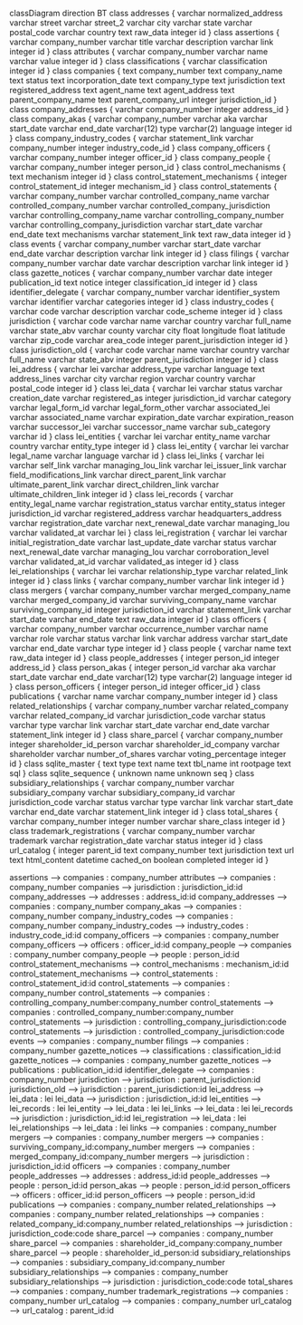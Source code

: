 classDiagram
direction BT
class addresses {
   varchar normalized_address
   varchar street
   varchar street_2
   varchar city
   varchar state
   varchar postal_code
   varchar country
   text raw_data
   integer id
}
class assertions {
   varchar company_number
   varchar title
   varchar description
   varchar link
   integer id
}
class attributes {
   varchar company_number
   varchar name
   varchar value
   integer id
}
class classifications {
   varchar classification
   integer id
}
class companies {
   text company_number
   text company_name
   text status
   text incorporation_date
   text company_type
   text jurisdiction
   text registered_address
   text agent_name
   text agent_address
   text parent_company_name
   text parent_company_url
   integer jurisdiction_id
}
class company_addresses {
   varchar company_number
   integer address_id
}
class company_akas {
   varchar company_number
   varchar aka
   varchar start_date
   varchar end_date
   varchar(12) type
   varchar(2) language
   integer id
}
class company_industry_codes {
   varchar statement_link
   varchar company_number
   integer industry_code_id
}
class company_officers {
   varchar company_number
   integer officer_id
}
class company_people {
   varchar company_number
   integer person_id
}
class control_mechanisms {
   text mechanism
   integer id
}
class control_statement_mechanisms {
   integer control_statement_id
   integer mechanism_id
}
class control_statements {
   varchar company_number
   varchar controlled_company_name
   varchar controlled_company_number
   varchar controlled_company_jurisdiction
   varchar controlling_company_name
   varchar controlling_company_number
   varchar controlling_company_jurisdiction
   varchar start_date
   varchar end_date
   text mechanisms
   varchar statement_link
   text raw_data
   integer id
}
class events {
   varchar company_number
   varchar start_date
   varchar end_date
   varchar description
   varchar link
   integer id
}
class filings {
   varchar company_number
   varchar date
   varchar description
   varchar link
   integer id
}
class gazette_notices {
   varchar company_number
   varchar date
   integer publication_id
   text notice
   integer classification_id
   integer id
}
class identifier_delegate {
   varchar company_number
   varchar identifier_system
   varchar identifier
   varchar categories
   integer id
}
class industry_codes {
   varchar code
   varchar description
   varchar code_scheme
   integer id
}
class jurisdiction {
   varchar code
   varchar name
   varchar country
   varchar full_name
   varchar state_abv
   varchar county
   varchar city
   float longitude
   float latitude
   varchar zip_code
   varchar area_code
   integer parent_jurisdiction
   integer id
}
class jurisdiction_old {
   varchar code
   varchar name
   varchar country
   varchar full_name
   varchar state_abv
   integer parent_jurisdiction
   integer id
}
class lei_address {
   varchar lei
   varchar address_type
   varchar language
   text address_lines
   varchar city
   varchar region
   varchar country
   varchar postal_code
   integer id
}
class lei_data {
   varchar lei
   varchar status
   varchar creation_date
   varchar registered_as
   integer jurisdiction_id
   varchar category
   varchar legal_form_id
   varchar legal_form_other
   varchar associated_lei
   varchar associated_name
   varchar expiration_date
   varchar expiration_reason
   varchar successor_lei
   varchar successor_name
   varchar sub_category
   varchar id
}
class lei_entities {
   varchar lei
   varchar entity_name
   varchar country
   varchar entity_type
   integer id
}
class lei_entity {
   varchar lei
   varchar legal_name
   varchar language
   varchar id
}
class lei_links {
   varchar lei
   varchar self_link
   varchar managing_lou_link
   varchar lei_issuer_link
   varchar field_modifications_link
   varchar direct_parent_link
   varchar ultimate_parent_link
   varchar direct_children_link
   varchar ultimate_children_link
   integer id
}
class lei_records {
   varchar entity_legal_name
   varchar registration_status
   varchar entity_status
   integer jurisdiction_id
   varchar registered_address
   varchar headquarters_address
   varchar registration_date
   varchar next_renewal_date
   varchar managing_lou
   varchar validated_at
   varchar lei
}
class lei_registration {
   varchar lei
   varchar initial_registration_date
   varchar last_update_date
   varchar status
   varchar next_renewal_date
   varchar managing_lou
   varchar corroboration_level
   varchar validated_at_id
   varchar validated_as
   integer id
}
class lei_relationships {
   varchar lei
   varchar relationship_type
   varchar related_link
   integer id
}
class links {
   varchar company_number
   varchar link
   integer id
}
class mergers {
   varchar company_number
   varchar merged_company_name
   varchar merged_company_id
   varchar surviving_company_name
   varchar surviving_company_id
   integer jurisdiction_id
   varchar statement_link
   varchar start_date
   varchar end_date
   text raw_data
   integer id
}
class officers {
   varchar company_number
   varchar occurrence_number
   varchar name
   varchar role
   varchar status
   varchar link
   varchar address
   varchar start_date
   varchar end_date
   varchar type
   integer id
}
class people {
   varchar name
   text raw_data
   integer id
}
class people_addresses {
   integer person_id
   integer address_id
}
class person_akas {
   integer person_id
   varchar aka
   varchar start_date
   varchar end_date
   varchar(12) type
   varchar(2) language
   integer id
}
class person_officers {
   integer person_id
   integer officer_id
}
class publications {
   varchar name
   varchar company_number
   integer id
}
class related_relationships {
   varchar company_number
   varchar related_company
   varchar related_company_id
   varchar jurisdiction_code
   varchar status
   varchar type
   varchar link
   varchar start_date
   varchar end_date
   varchar statement_link
   integer id
}
class share_parcel {
   varchar company_number
   integer shareholder_id_person
   varchar shareholder_id_company
   varchar shareholder
   varchar number_of_shares
   varchar voting_percentage
   integer id
}
class sqlite_master {
   text type
   text name
   text tbl_name
   int rootpage
   text sql
}
class sqlite_sequence {
   unknown name
   unknown seq
}
class subsidiary_relationships {
   varchar company_number
   varchar subsidiary_company
   varchar subsidiary_company_id
   varchar jurisdiction_code
   varchar status
   varchar type
   varchar link
   varchar start_date
   varchar end_date
   varchar statement_link
   integer id
}
class total_shares {
   varchar company_number
   integer number
   varchar share_class
   integer id
}
class trademark_registrations {
   varchar company_number
   varchar trademark
   varchar registration_date
   varchar status
   integer id
}
class url_catalog {
   integer parent_id
   text company_number
   text jurisdiction
   text url
   text html_content
   datetime cached_on
   boolean completed
   integer id
}

assertions  -->  companies : company_number
attributes  -->  companies : company_number
companies  -->  jurisdiction : jurisdiction_id:id
company_addresses  -->  addresses : address_id:id
company_addresses  -->  companies : company_number
company_akas  -->  companies : company_number
company_industry_codes  -->  companies : company_number
company_industry_codes  -->  industry_codes : industry_code_id:id
company_officers  -->  companies : company_number
company_officers  -->  officers : officer_id:id
company_people  -->  companies : company_number
company_people  -->  people : person_id:id
control_statement_mechanisms  -->  control_mechanisms : mechanism_id:id
control_statement_mechanisms  -->  control_statements : control_statement_id:id
control_statements  -->  companies : company_number
control_statements  -->  companies : controlling_company_number:company_number
control_statements  -->  companies : controlled_company_number:company_number
control_statements  -->  jurisdiction : controlling_company_jurisdiction:code
control_statements  -->  jurisdiction : controlled_company_jurisdiction:code
events  -->  companies : company_number
filings  -->  companies : company_number
gazette_notices  -->  classifications : classification_id:id
gazette_notices  -->  companies : company_number
gazette_notices  -->  publications : publication_id:id
identifier_delegate  -->  companies : company_number
jurisdiction  -->  jurisdiction : parent_jurisdiction:id
jurisdiction_old  -->  jurisdiction : parent_jurisdiction:id
lei_address  -->  lei_data : lei
lei_data  -->  jurisdiction : jurisdiction_id:id
lei_entities  -->  lei_records : lei
lei_entity  -->  lei_data : lei
lei_links  -->  lei_data : lei
lei_records  -->  jurisdiction : jurisdiction_id:id
lei_registration  -->  lei_data : lei
lei_relationships  -->  lei_data : lei
links  -->  companies : company_number
mergers  -->  companies : company_number
mergers  -->  companies : surviving_company_id:company_number
mergers  -->  companies : merged_company_id:company_number
mergers  -->  jurisdiction : jurisdiction_id:id
officers  -->  companies : company_number
people_addresses  -->  addresses : address_id:id
people_addresses  -->  people : person_id:id
person_akas  -->  people : person_id:id
person_officers  -->  officers : officer_id:id
person_officers  -->  people : person_id:id
publications  -->  companies : company_number
related_relationships  -->  companies : company_number
related_relationships  -->  companies : related_company_id:company_number
related_relationships  -->  jurisdiction : jurisdiction_code:code
share_parcel  -->  companies : company_number
share_parcel  -->  companies : shareholder_id_company:company_number
share_parcel  -->  people : shareholder_id_person:id
subsidiary_relationships  -->  companies : subsidiary_company_id:company_number
subsidiary_relationships  -->  companies : company_number
subsidiary_relationships  -->  jurisdiction : jurisdiction_code:code
total_shares  -->  companies : company_number
trademark_registrations  -->  companies : company_number
url_catalog  -->  companies : company_number
url_catalog  -->  url_catalog : parent_id:id
